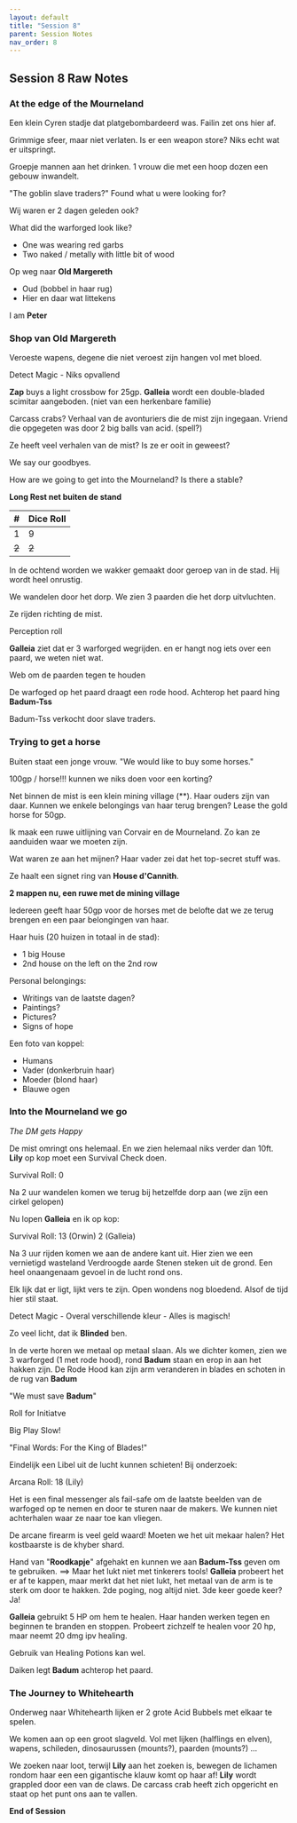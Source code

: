 ```yaml
---
layout: default
title: "Session 8"
parent: Session Notes
nav_order: 8
---
```


## Session 8 Raw Notes

### At the edge of the Mourneland

Een klein Cyren stadje dat platgebombardeerd was.
Failin zet ons hier af.

Grimmige sfeer, maar niet verlaten.
Is er een weapon store?
Niks echt wat er uitspringt.

Groepje mannen aan het drinken.
1 vrouw die met een hoop dozen een gebouw inwandelt.

"The goblin slave traders?"
Found what u were looking for?

Wij waren er 2 dagen geleden ook?

What did the warforged look like?
- One was wearing red garbs
- Two naked / metally with little bit of wood

Op weg naar **Old Margereth**
- Oud (bobbel in haar rug)
- Hier en daar wat littekens

I am **Peter**

### Shop van Old Margereth

Veroeste wapens, degene die niet veroest zijn hangen vol met bloed.

<div class="text-blue-000">
  Detect Magic
   - Niks opvallend
</div>

**Zap** buys a light crossbow for 25gp.
**Galleia** wordt een double-bladed scimitar aangeboden. (niet van een herkenbare familie)

Carcass crabs?
Verhaal van de avonturiers die de mist zijn ingegaan.
Vriend die opgegeten was door 2 big balls van acid. (spell?)

Ze heeft veel verhalen van de mist?
Is ze er ooit in geweest?

We say our goodbyes.

How are we going to get into the Mourneland?
Is there a stable?

**Long Rest net buiten de stand**

| # | Dice Roll |
| :-: | :- |
| 1 | 9 |
| ~~2~~ | ~~2~~ |

In de ochtend worden we wakker gemaakt door geroep van in de stad.
Hij wordt heel onrustig.

We wandelen door het dorp.
We zien 3 paarden die het dorp uitvluchten.

Ze rijden richting de mist.

<div class="text-red-000">
 Perception roll
</div>

**Galleia** ziet dat er 3 warforged wegrijden. en er hangt nog iets over een paard, we weten niet wat.

<div class="text-blue-000">
  Web om de paarden tegen te houden
</div>

De warfoged op het paard draagt een rode hood.
Achterop het paard hing **Badum-Tss**

Badum-Tss verkocht door slave traders.

### Trying to get a horse

Buiten staat een jonge vrouw.
"We would like to buy some horses."

100gp / horse!!!
kunnen we niks doen voor een korting?

Net binnen de mist is een klein mining village (**).
Haar ouders zijn van daar.
Kunnen we enkele belongings van haar terug brengen?
Lease the gold horse for 50gp.

Ik maak een ruwe uitlijning van Corvair en de Mourneland. Zo kan ze aanduiden waar we moeten zijn.

Wat waren ze aan het mijnen?
Haar vader zei dat het top-secret stuff was.

Ze haalt een signet ring van **House d'Cannith**.

**2 mappen nu, een ruwe met de mining village**

Iedereen geeft haar 50gp voor de horses met de belofte dat we ze terug brengen en een paar belongingen van haar.

Haar huis (20 huizen in totaal in de stad):
- 1 big House
- 2nd house on the left on the 2nd row

Personal belongings:
- Writings van de laatste dagen?
- Paintings?
- Pictures?
- Signs of hope

Een foto van koppel:
- Humans
- Vader (donkerbruin haar)
- Moeder (blond haar)
- Blauwe ogen

### Into the Mourneland we go

*The DM gets Happy*

De mist omringt ons helemaal. En we zien helemaal niks verder dan 10ft.
**Lily** op kop moet een Survival Check doen.
<div class="text-red-000">
  Survival Roll: 0
</div>

Na 2 uur wandelen komen we terug bij hetzelfde dorp aan (we zijn een cirkel gelopen)

Nu lopen **Galleia** en ik op kop:

<div class="text-red-000">
  Survival Roll: 13 (Orwin) 2 (Galleia)
</div>

Na 3 uur rijden komen we aan de andere kant uit.
Hier zien we een vernietigd wasteland
Verdroogde aarde
Stenen steken uit de grond.
Een heel onaangenaam gevoel in de lucht rond ons.

Elk lijk dat er ligt, lijkt vers te zijn.
Open wondens nog bloedend.
Alsof de tijd hier stil staat.

<div class="text-blue-000">
  Detect Magic
   - Overal verschillende kleur
   - Alles is magisch!
</div>

Zo veel licht, dat ik **Blinded** ben.

In de verte horen we metaal op metaal slaan.
Als we dichter komen, zien we 3 warforged (1 met rode hood), rond **Badum** staan en erop in aan het hakken zijn.
De Rode Hood kan zijn arm veranderen in blades en schoten in de rug van **Badum**

"We must save **Badum**"

<div class="text-red-000">
 Roll for Initiatve
</div>

Big Play Slow!

"Final Words: For the King of Blades!"

Eindelijk een Libel uit de lucht kunnen schieten!
Bij onderzoek:

<div class="text-red-000">
  Arcana Roll: 18 (Lily)
</div>

  Het is een final messenger als fail-safe om de laatste beelden van de warfoged op te nemen en door te sturen naar de makers.
  We kunnen niet achterhalen waar ze naar toe kan vliegen.

De arcane firearm is veel geld waard!
Moeten we het uit mekaar halen?
Het kostbaarste is de khyber shard.

Hand van "**Roodkapje**" afgehakt en kunnen we aan **Badum-Tss** geven om te gebruiken.
 ==> Maar het lukt niet met tinkerers tools!
**Galleia** probeert het er af te kappen, maar merkt dat het niet lukt, het metaal van de arm is te sterk om door te hakken.
2de poging, nog altijd niet.
3de keer goede keer? Ja!

**Galleia** gebruikt 5 HP om hem te healen.
Haar handen werken tegen en beginnen te branden en stoppen.
Probeert zichzelf te healen voor 20 hp, maar neemt 20 dmg ipv healing.

Gebruik van Healing Potions kan wel.

Daiken legt **Badum** achterop het paard.

### The Journey to Whitehearth

Onderweg naar Whitehearth lijken er 2 grote Acid Bubbels met elkaar te spelen.

We komen aan op een groot slagveld.
Vol met lijken (halflings en elven), wapens, schileden, dinosaurussen (mounts?), paarden (mounts?) ...

We zoeken naar loot, terwijl **Lily** aan het zoeken is, bewegen de lichamen rondom haar een een gigantische klauw komt op haar af!
**Lily** wordt grappled door een van de claws.
De carcass crab heeft zich opgericht en staat op het punt ons aan te vallen.

**End of Session**

